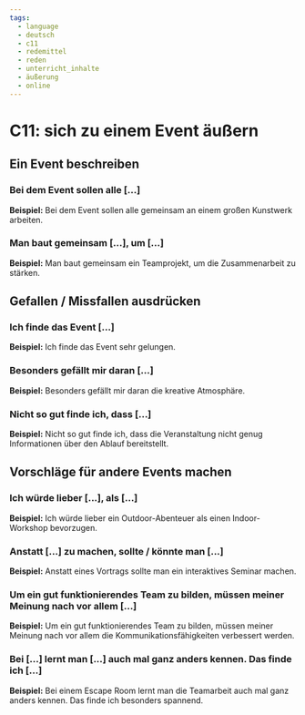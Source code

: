 ```yaml
---
tags:
  - language
  - deutsch
  - c11
  - redemittel
  - reden
  - unterricht_inhalte
  - äußerung
  - online
---
```


# C11: sich zu einem Event äußern

## Ein Event beschreiben

### Bei dem Event sollen alle [...]

__Beispiel:__ Bei dem Event sollen alle gemeinsam an einem großen Kunstwerk arbeiten.

### Man baut gemeinsam [...], um [...]

__Beispiel:__ Man baut gemeinsam ein Teamprojekt, um die Zusammenarbeit zu stärken.

## Gefallen / Missfallen ausdrücken

### Ich finde das Event [...]

__Beispiel:__ Ich finde das Event sehr gelungen.

### Besonders gefällt mir daran [...]

__Beispiel:__ Besonders gefällt mir daran die kreative Atmosphäre.

### Nicht so gut finde ich, dass [...]

__Beispiel:__ Nicht so gut finde ich, dass die Veranstaltung nicht genug Informationen über den Ablauf bereitstellt.

## Vorschläge für andere Events machen

### Ich würde lieber [...], als [...]

__Beispiel:__ Ich würde lieber ein Outdoor-Abenteuer als einen Indoor-Workshop bevorzugen.

### Anstatt [...] zu machen, sollte / könnte man [...]

__Beispiel:__ Anstatt eines Vortrags sollte man ein interaktives Seminar machen.

### Um ein gut funktionierendes Team zu bilden, müssen meiner Meinung nach vor allem [...]

__Beispiel:__ Um ein gut funktionierendes Team zu bilden, müssen meiner Meinung nach vor allem die Kommunikationsfähigkeiten verbessert werden.

### Bei [...] lernt man [...] auch mal ganz anders kennen. Das finde ich [...]

__Beispiel:__ Bei einem Escape Room lernt man die Teamarbeit auch mal ganz anders kennen. Das finde ich besonders spannend.
